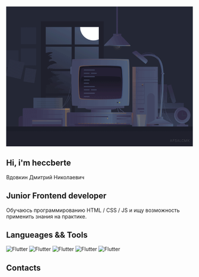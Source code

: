 ![Header](https://github.com/heccberte/heccberte/blob/main/assets/8b35fef55fba1a201c9c7a11d3ec3d64.gif)

## Hi, i'm heccberte
Вдовкин Дмитрий Николаевич

## Junior Frontend developer
Обучаюсь программированию HTML / CSS / JS и ищу возможность применить знания на практике. 
## Langueages && Tools
![Flutter](https://img.shields.io/badge/CSS-090909?style=for-the-badge&logo=css3)
![Flutter](https://img.shields.io/badge/JavaScript-090909?style=for-the-badge&logo=javascript)
![Flutter](https://img.shields.io/badge/vue-090909?style=for-the-badge&logo=vuedotjs)
![Flutter](https://img.shields.io/badge/React-090909?style=for-the-badge&logo=react)
![Flutter](https://img.shields.io/badge/Wordpress-090909?style=for-the-badge&logo=wordpress)

## Contacts


